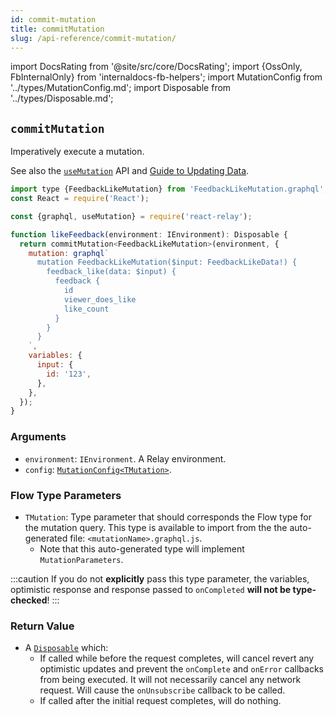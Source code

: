 ```yaml
---
id: commit-mutation
title: commitMutation
slug: /api-reference/commit-mutation/
---
```


import DocsRating from '@site/src/core/DocsRating';
import {OssOnly, FbInternalOnly} from 'internaldocs-fb-helpers';
import MutationConfig from '../types/MutationConfig.md';
import Disposable from '../types/Disposable.md';

## `commitMutation`

Imperatively execute a mutation.

See also the [`useMutation`](../use-mutation/) API and [Guide to Updating Data](../../guided-tour/updating-data/).

```js
import type {FeedbackLikeMutation} from 'FeedbackLikeMutation.graphql';
const React = require('React');

const {graphql, useMutation} = require('react-relay');

function likeFeedback(environment: IEnvironment): Disposable {
  return commitMutation<FeedbackLikeMutation>(environment, {
    mutation: graphql`
      mutation FeedbackLikeMutation($input: FeedbackLikeData!) {
        feedback_like(data: $input) {
          feedback {
            id
            viewer_does_like
            like_count
          }
        }
      }
    `,
    variables: {
      input: {
        id: '123',
      },
    },
  });
}
```

### Arguments

* `environment`: `IEnvironment`. A Relay environment.
* `config`: [`MutationConfig<TMutation>`](#type-mutationconfigtmutationconfig-mutationparameters).

<MutationConfig />

### Flow Type Parameters

* `TMutation`: Type parameter that should corresponds the Flow type for the mutation query. This type is available to import from the the auto-generated file: `<mutationName>.graphql.js`.
  * Note that this auto-generated type will implement `MutationParameters`.

:::caution
If you do not **explicitly** pass this type parameter, the variables, optimistic response and response passed to `onCompleted` **will not be type-checked**!
:::

### Return Value

* A [`Disposable`](#interface-disposable) which:
  * If called while before the request completes, will cancel revert any optimistic updates and prevent the `onComplete` and `onError` callbacks from being executed. It will not necessarily cancel any network request. Will cause the `onUnsubscribe` callback to be called.
  * If called after the initial request completes, will do nothing.

<Disposable />

<DocsRating />
